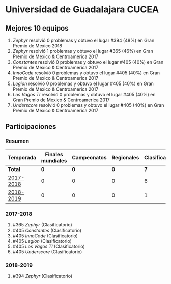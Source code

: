 ---
---

# Universidad de Guadalajara CUCEA

## Mejores 10 equipos

1. _Zephyr_ resolvió 0 problemas y obtuvo el lugar #394 (48%) en Gran Premio de Mexico 2018
1. _Zephyr_ resolvió 1 problemas y obtuvo el lugar #365 (46%) en Gran Premio de Mexico & Centroamerica 2017
1. _Constantes_ resolvió 0 problemas y obtuvo el lugar #405 (40%) en Gran Premio de Mexico & Centroamerica 2017
1. _InnoCode_ resolvió 0 problemas y obtuvo el lugar #405 (40%) en Gran Premio de Mexico & Centroamerica 2017
1. _Legion_ resolvió 0 problemas y obtuvo el lugar #405 (40%) en Gran Premio de Mexico & Centroamerica 2017
1. _Los Vagos TI_ resolvió 0 problemas y obtuvo el lugar #405 (40%) en Gran Premio de Mexico & Centroamerica 2017
1. _Underscore_ resolvió 0 problemas y obtuvo el lugar #405 (40%) en Gran Premio de Mexico & Centroamerica 2017

## Participaciones

### Resumen

| Temporada | Finales mundiales | Campeonatos | Regionales | Clasificatorios | Equipos |
| --- | --- | --- | --- | --- | --- |
| **Total** | **0** | **0** | **0** | **7** | **7** |
| [2017-2018](#2017-2018) | 0 | 0 | 0 | 6 | 6 |
| [2018-2019](#2018-2019) | 0 | 0 | 0 | 1 | 1 |

### 2017-2018

1. #365 _Zephyr_ (Clasificatorio)
1. #405 _Constantes_ (Clasificatorio)
1. #405 _InnoCode_ (Clasificatorio)
1. #405 _Legion_ (Clasificatorio)
1. #405 _Los Vagos TI_ (Clasificatorio)
1. #405 _Underscore_ (Clasificatorio)

### 2018-2019

1. #394 _Zephyr_ (Clasificatorio)



